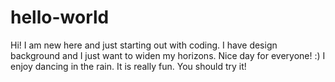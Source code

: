 # hello-world
Hi! I am new here and just starting out with coding. I have design background and I just want to widen my horizons. Nice day for everyone! :)
I enjoy dancing in the rain. It is really fun. You should try it! 
